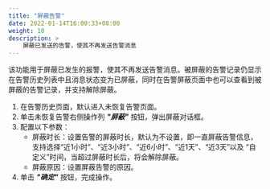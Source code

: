 ```yaml
---
title: "屏蔽告警"
date: 2022-01-14T16:00:33+08:00
weight: 10
description: >
    屏蔽已发送的告警，使其不再发送告警消息
---
```


该功能用于屏蔽已发生的报警，使其不再发送告警消息。被屏蔽的告警记录仍显示在告警历史列表中且消息状态变为已屏蔽，同时在告警屏蔽页面中也可以查看到被屏蔽的告警记录，并支持解除屏蔽。

1. 在告警历史页面，默认进入未恢复告警页面。
2. 单击未恢复告警右侧操作列 **_"屏蔽"_** 按钮，弹出屏蔽对话框。
3. 配置以下参数：
    - 屏蔽时长：设置告警的屏蔽时长，默认为不设置，即一直屏蔽告警信息，支持选择“近1小时”、“近3小时”、“近6小时”、“近1天”、“近3天”以及 “自定义”时间，当超过屏蔽时长后，将会解除屏蔽。
    - 屏蔽原因：设置屏蔽告警的原因。
4. 单击 **_"确定"_** 按钮，完成操作。